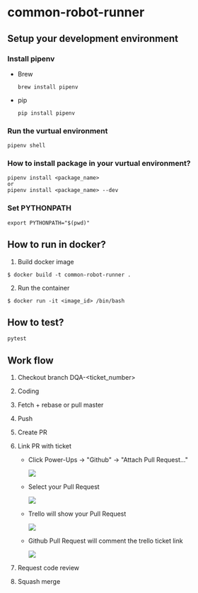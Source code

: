 # common-robot-runner

## Setup your development environment
### Install  pipenv
* Brew
    ```
    brew install pipenv
    ```
* pip
    ```
    pip install pipenv
    ```

### Run the vurtual environment
```
pipenv shell
```

### How to install package in your vurtual environment?
```
pipenv install <package_name>
or
pipenv install <package_name> --dev
```

### Set PYTHONPATH
```
export PYTHONPATH="$(pwd)"
```
## How to run in docker?
1. Build docker image
```
$ docker build -t common-robot-runner .
```
2. Run the container
```
$ docker run -it <image_id> /bin/bash
```

## How to test?
```
pytest
```

## Work flow
1. Checkout branch DQA-<ticket_number>
2. Coding
3. Fetch + rebase or pull master
4. Push
5. Create PR
6. Link PR with ticket
    * Click Power-Ups ->  "Github" -> "Attach Pull Request..."

        ![](https://i.imgur.com/Wuf10eL.png)
    * Select your Pull Request

        ![](https://i.imgur.com/aZwCyfy.png)

    * Trello will show your Pull Request

        ![](https://i.imgur.com/fzCKZlE.png)
    * Github Pull Request will comment the trello ticket link

        ![](https://i.imgur.com/Scsyne2.png)

7. Request code review
8. Squash merge
